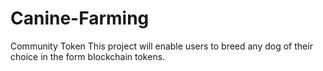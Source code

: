 # Canine-Farming
Community Token
This project will enable users to breed any dog of their choice in the form blockchain tokens.
